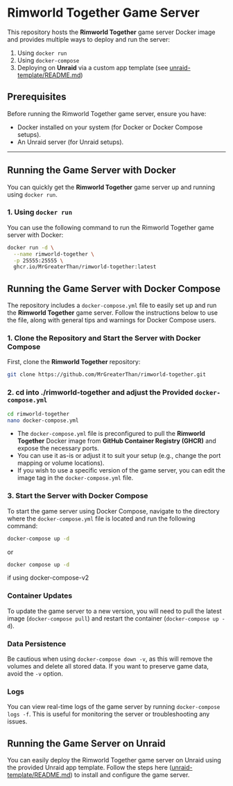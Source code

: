 # Rimworld Together Game Server

This repository hosts the **Rimworld Together** game server Docker image and provides multiple ways to deploy and run the server:

1. Using `docker run`
2. Using `docker-compose`
3. Deploying on **Unraid** via a custom app template (see [unraid-template/README.md](unraid-template/README.md))

## Prerequisites

Before running the Rimworld Together game server, ensure you have:

- Docker installed on your system (for Docker or Docker Compose setups).
- An Unraid server (for Unraid setups).

---

## Running the Game Server with Docker

You can quickly get the **Rimworld Together** game server up and running using `docker run`.

### 1. Using `docker run`

You can use the following command to run the Rimworld Together game server with Docker:

```bash
docker run -d \
  --name rimworld-together \
  -p 25555:25555 \
  ghcr.io/MrGreaterThan/rimworld-together:latest
```


## Running the Game Server with Docker Compose

The repository includes a `docker-compose.yml` file to easily set up and run the **Rimworld Together** game server. Follow the instructions below to use the file, along with general tips and warnings for Docker Compose users.

### 1. Clone the Repository and Start the Server with Docker Compose

First, clone the **Rimworld Together** repository:

```bash
git clone https://github.com/MrGreaterThan/rimworld-together.git
```

### 2. cd into ./rimworld-together and adjust the Provided `docker-compose.yml`
```bash
cd rimworld-together
nano docker-compose.yml
```
- The `docker-compose.yml` file is preconfigured to pull the **Rimworld Together** Docker image from **GitHub Container Registry (GHCR)** and expose the necessary ports.
- You can use it as-is or adjust it to suit your setup (e.g., change the port mapping or volume locations).
- If you wish to use a specific version of the game server, you can edit the image tag in the `docker-compose.yml` file.

### 3. Start the Server with Docker Compose

To start the game server using Docker Compose, navigate to the directory where the `docker-compose.yml` file is located and run the following command:

```bash
docker-compose up -d
```
or
```bash
docker compose up -d
```
if using docker-compose-v2

### Container Updates
To update the game server to a new version, you will need to pull the latest image (`docker-compose pull`) and restart the container (`docker-compose up -d`).

### Data Persistence
Be cautious when using `docker-compose down -v`, as this will remove the volumes and delete all stored data. If you want to preserve game data, avoid the `-v` option.

### Logs
You can view real-time logs of the game server by running `docker-compose logs -f`. This is useful for monitoring the server or troubleshooting any issues.


## Running the Game Server on Unraid
You can easily deploy the Rimworld Together game server on Unraid using the provided Unraid app template. Follow the steps here ([unraid-template/README.md](unraid-template/README.md)) to install and configure the game server.


